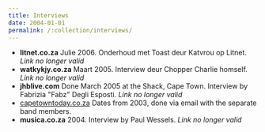 ```yaml
---
title: Interviews
date: 2004-01-01
permalink: /:collection/interviews/
---
```


- **litnet.co.za** Julie 2006. Onderhoud met Toast deur Katvrou op Litnet. _Link no longer valid_
- **watkykjy.co.za** Maart 2005. Interview deur Chopper Charlie homself. _Link no longer valid_
- **jhblive.com** Done March 2005 at the Shack, Cape Town. Interview by Fabrizia "Fabz" Degli Esposti. _Link no longer valid_
- [capetowntoday.co.za](http://www.capetowntoday.co.za/entertainment/music/964-teaching-afrikaans-as-a-foreign-language.html) Dates from 2003, done via email with the separate band members.
- **musica.co.za** 2004. Interview by Paul Wessels. _Link no longer valid_
